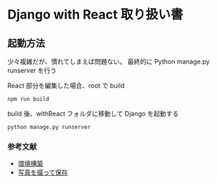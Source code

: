 # Django with React 取り扱い書

## 起動方法
少々複雑だが、慣れてしまえば問題ない。
最終的に Python manage.py runserver を行う

React 部分を編集した場合、root で build
```bash
npm run build
```

build 後、withReact フォルダに移動して Django を起動する
```bash
python manage.py runserver
```


### 参考文献
* [環境構築](https://qiita.com/sand/items/15da91117c680a618c2b)
* [写真を撮って保存](https://blog.usize-tech.com/take-photo-by-react-app/)
